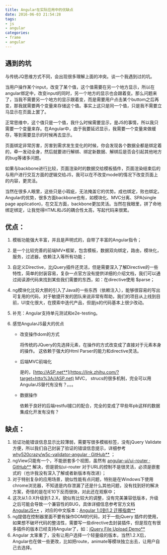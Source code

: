 ```yaml
---
title: Angular在实际应用中的优缺点
date: 2016-06-03 21:54:28
tags: 
- js
- angular 
categories: 
- frame
- angular
---
```


## 遇到的坑

与传统JQ思维方式不同，会出现很多理解上面的冲突。谈一个我遇到过的坑。

当用户操作某个input，改变了某个值，这个值需要在另一个地方显示，所以在angular绑定中，改变input的同时，另一个地方的显示也会跟着变。那么问题来了，当我不需要另一个地方的显示跟着变，而是需要用户点击某个buttom之后再变，那我就需要两个变量来存储这个值。事实上这只是同一个值，只是我不需要立马显示在页面上罢了。

正常思维中，这个值只是一个值，我什么时候需要显示，是JS的事情，所以我只需要一个变量来存。在Angular中，由于我要延迟显示，我需要一个变量来做缓存，等到需要显示的时候再去显示。

页面绑定非常厉害，厉害到需求发生变化的时候，你会发现各个数据全都是绑定着的，牵一发动全身，然后就要进行解绑、绑定新数据、解绑后是否会引起其他地方的bug等诸多问题。

如果与backbone进行比较，页面渲染时的数据交给模板插件，页面渲染结束后的与用户进行交互方面的逻辑交给JS，我可以在不改变model的情况下改变页面上的内容，更灵活。

当然在很多人眼里，这些只是小瑕疵，无法掩盖它的优势。成也绑定，败也绑定。Angular的优势，很多方面backbone也有，如模块化、MVC分离、SPA(single page application)，在交互方面，backbone更加灵活。当然在我眼里，拼了命地绑定绑定，让我觉得HTML和JS的耦合性太高，写起代码来很累。

## 优点：

1. 模板功能强大丰富，并且是声明式的，自带了丰富的Angular指令；

2. 是一个比较完善的前端MV*框架，包含模板，数据双向绑定，路由，模块化，服务，过滤器，依赖注入等所有功能；

3. 自定义Directive，比jQuery插件还灵活，但是需要深入了解Directive的一些特性，简单的封装容易，复杂一点官方没有提供详细的介绍文档，我们可以通过阅读源代码来找到某些我们需要的东西，如：在directive使用 $parse；

4. ng模块化比较大胆的引入了Java的一些东西（依赖注入），能够很容易的写出可复用的代码，对于敏捷开发的团队来说非常有帮助，我们的项目从上线到目前，UI变化很大，在摸索中迭代产品，但是js的代码基本上很少改动。

5. 补充：Angular支持单元测试和e2e-testing。

6. 感觉AngularJS最大的优点

   - 改变操作dom的方式

     将传统的JQuery的先选择元素，在操作的方式改变成了直接对于元素本身的操作。
     这依赖于强大的Html Parser的能力和directive灵活。

   - 后端MVC前端化

     是的，[http://ASP.net**](https://link.zhihu.com/?target=http%3A//ASP.net) MVC， strucs的很多机制，完全可以用AngularJS替代有没有？。。。

   - 数据操作

     依赖于良好的后端restful接口的配合，完全的变成了早些年pb这样的数据集成化开发有没有？

## 缺点：

1. 验证功能错误信息显示比较薄弱，需要写很多模板标签，没有jQuery Validate方便，所以我们自己封装了验证的错误信息提示，详细参考 [why520crazy/w5c-validator-angular · GitHub**](https://link.zhihu.com/?target=https%3A//github.com/why520crazy/w5c-validator-angular) ；
2. ngView只能有一个，不能嵌套多个视图，虽然有 [angular-ui/ui-router · GitHub**](https://link.zhihu.com/?target=https%3A//github.com/angular-ui/ui-router) 解决，但是貌似ui-router 对于URL的控制不是很灵活，必须是嵌套式的（也许我没有深入了解或者新版本有改进）；
3. 对于特别复杂的应用场景，貌似性能有点问题，特别是在Windows下使用chrome浏览器，不知道是内存泄漏了还是什么其他问题，没有找到好的解决方案，奇怪的是在IE10下反而很快，对此还在观察中；
4. 这次从1.0.X升级到1.2.X，貌似有比较大的调整，没有完美兼容低版本，升级之后可能会导致一个兼容性的BUG，具体详细信息参考官方文档 [AngularJS**](https://link.zhihu.com/?target=http%3A//docs.angularjs.org/guide/migration) ，对应的中文版本：[Angular 1.0到1.2 迁移指南**](https://link.zhihu.com/?target=http%3A//ngnice.com/docs/guide/migration)
5. ng提倡在控制器里面不要有操作DOM的代码，对于一些jQuery 插件的使用，如果想不破坏代码的整洁性，需要写一些directive去封装插件，但是现在有很多插件的版本已经支持Angular了，如：[jQuery File Upload Demo**](https://link.zhihu.com/?target=http%3A//blueimp.github.io/jQuery-File-Upload/)
6. Angular 太笨重了，没有让用户选择一个轻量级的版本，当然1.2.X后，Angular也在做一些更改，比如把route，animate等模块独立出去，让用户自己去选择。